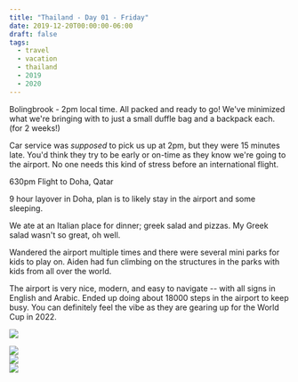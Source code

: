 ```yaml
---
title: "Thailand - Day 01 - Friday"
date: 2019-12-20T00:00:00-06:00
draft: false
tags: 
  - travel
  - vacation
  - thailand
  - 2019
  - 2020
---
```


Bolingbrook - 2pm local time. All packed and ready to go!  We've minimized what we're bringing with to just a small duffle bag and a backpack each. (for 2 weeks!)

Car service was _supposed_ to pick us up at 2pm, but they were 15 minutes late. You'd think they try to be early or on-time as they know we're going to the airport. No one needs this kind of stress before an international flight.

630pm Flight to Doha, Qatar

9 hour layover in Doha, plan is to likely stay in the airport and some sleeping.

We ate at an Italian place for dinner; greek salad and pizzas. My Greek salad wasn't so great, oh well.

Wandered the airport multiple times and there were several mini parks for kids to play on. Aiden had fun climbing on the structures in the parks with kids from all over the world.

The airport is very nice, modern, and easy to navigate -- with all signs in English and Arabic. Ended up doing about 18000 steps in the airport to keep busy.  You can definitely feel the vibe as they are gearing up for the World Cup in 2022.

<div id="b097d66ad14bbb85aa9a0ed943c3fd5e" style="display:none"><h3></h4><p></p></div><div id="f338202313cc94df8680a1c00d889ab2" style="display:none"><h3></h4><p></p></div>


<div class="demo-gallery">
<div id="mypicts" class="list-styled" >

<a href="https://static.bobflorian.com/thailand/day1/0.jpg" data-sub-html="#b097d66ad14bbb85aa9a0ed943c3fd5e"><img class="img-responsive" src="https://static.bobflorian.com/thailand/day1/thumbnail_0.jpg"><div class="demo-gallery-poster"><img src="/img/zoom.png"></div></a><a href="https://static.bobflorian.com/thailand/day1/1.jpg" data-sub-html="#f338202313cc94df8680a1c00d889ab2"><img class="img-responsive" src="https://static.bobflorian.com/thailand/day1/thumbnail_1.jpg"><div class="demo-gallery-poster"><img src="/img/zoom.png"></div></a>


</div>
</div>


<script type="text/javascript">

    lightGallery(document.getElementById('mypicts'), {
    thumbnail:true,
    download:false
});

    $('#mypicts').justifiedGallery({
    rowHeight : 100,
    lastRow : 'nojustify',
    margins : 20
    });

</script>
